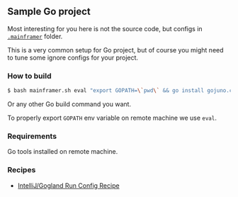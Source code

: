 ## Sample Go project

Most interesting for you here is not the source code, but configs in [`.mainframer`](.mainframer) folder.

This is a very common setup for Go project, but of course you might need to tune some ignore configs for your project.

### How to build

```bash
$ bash mainframer.sh eval "export GOPATH=\`pwd\` && go install gojuno.com/mainframer/sample"
```

Or any other Go build command you want.

To properly export `GOPATH` env variable on remote machine we use `eval`.

### Requirements

Go tools installed on remote machine.

### Recipes

* [IntelliJ/Gogland Run Config Recipe](../../recipes/INTELLIJ_RUN_CONFIG.md)
